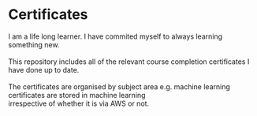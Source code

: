 <h1>Certificates</h1>
<p>
I am a life long learner. I have commited myself to always learning something new.<br><br>
This repository includes all of the relevant course completion certificates I have done up to date.<br><br>
The certificates are organised by subject area e.g. machine learning certificates are stored in machine learning<br>
irrespective of whether it is via AWS or not.
</p>
